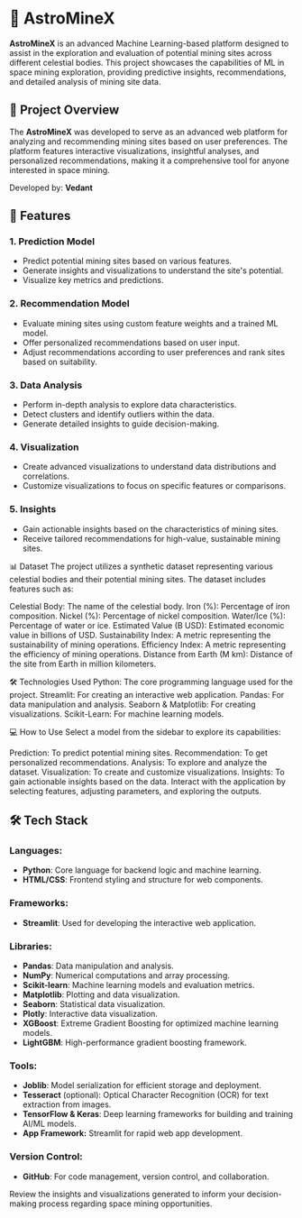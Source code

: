 # 🌌 AstroMineX

**AstroMineX** is an advanced Machine Learning-based platform designed to assist in the exploration and evaluation of potential mining sites across different celestial bodies. This project showcases the capabilities of ML in space mining exploration, providing predictive insights, recommendations, and detailed analysis of mining site data.

## 🚀 Project Overview

The **AstroMineX** was developed to serve as an advanced web platform for analyzing and recommending mining sites based on user preferences. The platform features interactive visualizations, insightful analyses, and personalized recommendations, making it a comprehensive tool for anyone interested in space mining.

Developed by: **Vedant**

## 🧩 Features

### 1. Prediction Model
- Predict potential mining sites based on various features.
- Generate insights and visualizations to understand the site's potential.
- Visualize key metrics and predictions.

### 2. Recommendation Model
- Evaluate mining sites using custom feature weights and a trained ML model.
- Offer personalized recommendations based on user input.
- Adjust recommendations according to user preferences and rank sites based on suitability.

### 3. Data Analysis
- Perform in-depth analysis to explore data characteristics.
- Detect clusters and identify outliers within the data.
- Generate detailed insights to guide decision-making.

### 4. Visualization
- Create advanced visualizations to understand data distributions and correlations.
- Customize visualizations to focus on specific features or comparisons.

### 5. Insights
- Gain actionable insights based on the characteristics of mining sites.
- Receive tailored recommendations for high-value, sustainable mining sites.

📊 Dataset
The project utilizes a synthetic dataset representing various celestial bodies and their potential mining sites. The dataset includes features such as:

Celestial Body: The name of the celestial body.
Iron (%): Percentage of iron composition.
Nickel (%): Percentage of nickel composition.
Water/Ice (%): Percentage of water or ice.
Estimated Value (B USD): Estimated economic value in billions of USD.
Sustainability Index: A metric representing the sustainability of mining operations.
Efficiency Index: A metric representing the efficiency of mining operations.
Distance from Earth (M km): Distance of the site from Earth in million kilometers.

🛠️ Technologies Used
Python: The core programming language used for the project.
Streamlit: For creating an interactive web application.
Pandas: For data manipulation and analysis.
Seaborn & Matplotlib: For creating visualizations.
Scikit-Learn: For machine learning models.

💻 How to Use
Select a model from the sidebar to explore its capabilities:

Prediction: To predict potential mining sites.
Recommendation: To get personalized recommendations.
Analysis: To explore and analyze the dataset.
Visualization: To create and customize visualizations.
Insights: To gain actionable insights based on the data.
Interact with the application by selecting features, adjusting parameters, and exploring the outputs.
## 🛠️ Tech Stack

### Languages:
- **Python**: Core language for backend logic and machine learning.
- **HTML/CSS**: Frontend styling and structure for web components.

### Frameworks:
- **Streamlit**: Used for developing the interactive web application.

### Libraries:
- **Pandas**: Data manipulation and analysis.
- **NumPy**: Numerical computations and array processing.
- **Scikit-learn**: Machine learning models and evaluation metrics.
- **Matplotlib**: Plotting and data visualization.
- **Seaborn**: Statistical data visualization.
- **Plotly**: Interactive data visualization.
- **XGBoost**: Extreme Gradient Boosting for optimized machine learning models.
- **LightGBM**: High-performance gradient boosting framework.

### Tools:
- **Joblib**: Model serialization for efficient storage and deployment.
- **Tesseract** (optional): Optical Character Recognition (OCR) for text extraction from images.
- **TensorFlow & Keras**: Deep learning frameworks for building and training AI/ML models.
- **App Framework:** Streamlit for rapid web app development.
  
### Version Control:
- **GitHub**: For code management, version control, and collaboration.

Review the insights and visualizations generated to inform your decision-making process regarding space mining opportunities.

